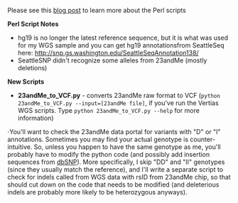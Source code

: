 Please see this [blog post](http://cdwscience.blogspot.com/2012/06/my-23andme-results-getting-free-second.html) to learn more about the Perl scripts

**Perl Script Notes**
- hg19 is no longer the latest reference sequence, but it is what was used for my WGS sample and you can get hg19 annotationsfrom SeattleSeq here: http://snp.gs.washington.edu/SeattleSeqAnnotation138/
- SeattleSNP didn't recognize some alleles from 23andMe (mostly deletions)

**New Scripts**
- **23andMe_to_VCF.py** - converts 23andMe raw format to VCF (`python 23andMe_to_VCF.py --input=[23andMe file]`, if you've run the Vertias WGS scripts.  Type `python 23andMe_to_VCF.py --help` for more information)

⋅You'll want to check the 23andMe data portal for variants with "D" or "I" annotations.  Sometimes you may find your actual genotype is counter-intuitive.  So, unless you happen to have the same genotype as me, you'll probably have to modify the python code (and possibly add insertion sequences from [dbSNP](http://www.ncbi.nlm.nih.gov/snp)).  More specifically, I skip "DD" and "II" genotypes (since they usually match the reference), and I'll write a separate script to check for indels called from WGS data with rsID from 23andMe chip, so that should cut down on the code that needs to be modified (and deleterious indels are probably more likely to be heterozygous anyways).
